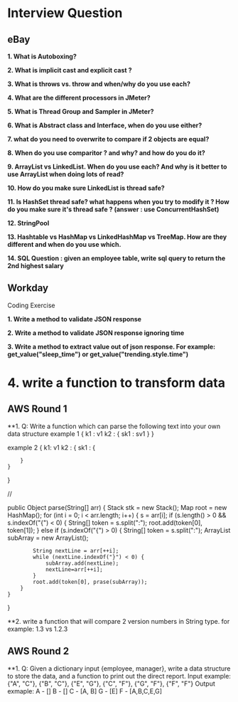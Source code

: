 # Interview Question

## eBay

**1. What is Autoboxing?**

**2. What is implicit cast and explicit cast ?**

**3. What is throws vs. throw and when/why do you use each?**

**4. What are the different processors in JMeter?**

**5. What is Thread Group and Sampler  in JMeter?**

**6. What is Abstract class and Interface, when do you use either?**

**7. what do you need to overwrite to compare if 2 objects are equal?**

**8. When do you use comparitor ?  and why?  and how do you do it?**

**9. ArrayList vs LinkedList.  When do you use each?  And why is it better to use ArrayList when doing lots of read?**

**10. How do you make sure LinkedList is thread safe?**

**11. Is HashSet thread safe?  what happens when you try to modify it ?  How do you make sure it's thread safe ? (answer : use ConcurrentHashSet)**

**12. StringPool**

**13. Hashtable vs HashMap vs LinkedHashMap vs TreeMap.  How are they different and when do you use which.**


**14. SQL Question : given an employee table, write sql query to return the 2nd highest salary**


## Workday
Coding Exercise

**1. Write a method to validate JSON response**

**2. Write a method to validate JSON response ignoring time**

**3. Write a method to extract value out of json response. For example: get_value("sleep_time") or get_value("trending.style.time")**

**4. write a function to transform data**
=======

## AWS Round 1
**1. Q: Write a function which can parse the following text into your own data structure
example 1
{
   k1 : v1
   k2 : {
       sk1 : sv1
   }
}

example 2
{
    k1: v1
    k2 : {
        sk1 : {
                
        }
    }
}

//

public Object parse(String[] arr) {
    Stack stk = new Stack();
    Map root = new HashMap();
    for (int i = 0; i < arr.length; i++) {
        s = arr[i];
        if (s.length() > 0 && s.indexOf("{") < 0) {
            String[] token = s.split(":");
            root.add(token[0], token[1]);
        } else if (s.indexOf("{") > 0) {
            String[] token = s.split(":");
            ArrayList subArray = new ArrayList();
            
            String nextLine = arr[++i];
            while (nextLine.indexOf("}") < 0) {
                subArray.add(nextLine);
                nextLine=arr[++i];
            }
            root.add(token[0], prase(subArray));
        }
    }
}

**2. write a function that will compare 2 version numbers in String type.  for example: 1.3 vs 1.2.3



## AWS Round 2
**1. Q: Given a dictionary input {employee, manager}, write a data structure to store the data, and a function to print out the direct report. 
Input example: 
{"A", "C"},
{"B", "C"},
{"E", "G"},
{"C", "F"},
{"G", "F"},
{"F", "F"}
Output exmaple:
A - []
B - []
C - [A, B]
G - [E]
F - [A,B,C,E,G]



